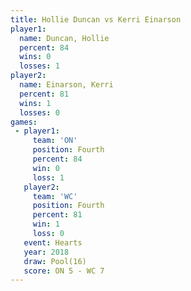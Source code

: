 ```yaml
---
title: Hollie Duncan vs Kerri Einarson
player1:               
  name: Duncan, Hollie 
  percent: 84          
  wins: 0              
  losses: 1            
player2:               
  name: Einarson, Kerri
  percent: 81          
  wins: 1              
  losses: 0            
games:
 - player1:          
     team: 'ON'      
     position: Fourth
     percent: 84     
     win: 0          
     loss: 1         
   player2:          
     team: 'WC'      
     position: Fourth
     percent: 81     
     win: 1          
     loss: 0         
   event: Hearts     
   year: 2018        
   draw: Pool(16)    
   score: ON 5 - WC 7
---
```

